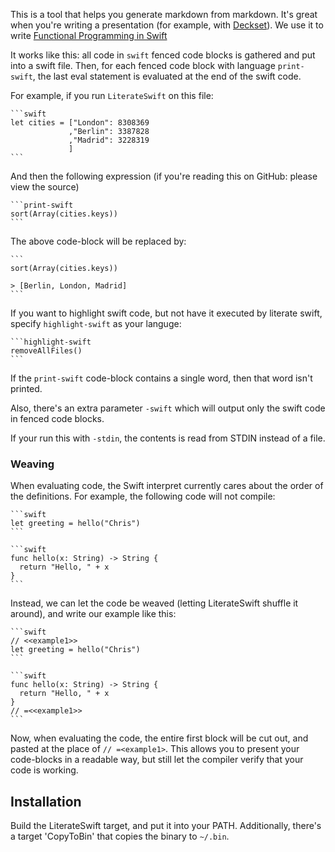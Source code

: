 This is a tool that helps you generate markdown from markdown. It's great when you're writing a presentation (for example, with [Deckset](http://www.decksetapp.com)). We use it to write [Functional Programming in Swift](http://www.objc.io/books/)

It works like this: all code in `swift` fenced code blocks is gathered and put into a swift file. Then, for each fenced code block with language `print-swift`, the last eval statement is evaluated at the end of the swift code.

For example, if you run `LiterateSwift` on this file:

    ```swift
    let cities = ["London": 8308369
                 ,"Berlin": 3387828	
                 ,"Madrid": 3228319	
                 ]
    ```

And then the following expression (if you're reading this on GitHub: please view the source)

    ```print-swift
    sort(Array(cities.keys))
    ```

The above code-block will be replaced by:

    ```
    sort(Array(cities.keys))
    
    > [Berlin, London, Madrid]
    ```

If you want to highlight swift code, but not have it executed by literate swift, specify `highlight-swift` as your languge:

    ```highlight-swift
    removeAllFiles()
    ```

If the `print-swift` code-block contains a single word, then that word isn't printed.

Also, there's an extra parameter `-swift` which will output only the swift code in fenced code blocks.

If your run this with `-stdin`, the contents is read from STDIN instead of a file.

### Weaving

When evaluating code, the Swift interpret currently cares about the order of the definitions. For example, the following code will not compile:


    ```swift
    let greeting = hello("Chris")
    ```
    
    ```swift
    func hello(x: String) -> String {
      return "Hello, " + x
    }
    ```

Instead, we can let the code be weaved (letting LiterateSwift shuffle it around), and write our example like this:


    ```swift
    // <<example1>>
    let greeting = hello("Chris")
    ```
    
    ```swift
    func hello(x: String) -> String {
      return "Hello, " + x
    }
    // =<<example1>>
    ```

Now, when evaluating the code, the entire first block will be cut out, and pasted at the place of `// =<example1>`. This allows you to present your code-blocks in a readable way, but still let the compiler verify that your code is working.

## Installation

Build the LiterateSwift target, and put it into your PATH. Additionally, there's a target 'CopyToBin' that copies the binary to `~/.bin`.

